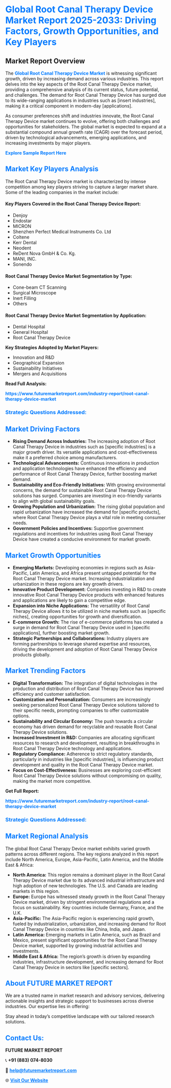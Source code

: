 <h1 style="color: #007BFF;">Global Root Canal Therapy Device Market Report 2025-2033: Driving Factors, Growth Opportunities, and Key Players</h1>

<section id="overview">
<h2>Market Report Overview</h2>
<p>The <a href="https://www.futuremarketreport.com/industry-report/root-canal-therapy-device-market" style="color: #007BFF; text-decoration: none;"><strong>Global Root Canal Therapy Device Market</strong></a> is witnessing significant growth, driven by increasing demand across various industries. This report delves into the key aspects of the Root Canal Therapy Device market, providing a comprehensive analysis of its current status, future potential, and challenges. The demand for Root Canal Therapy Device has surged due to its wide-ranging applications in industries such as [insert industries], making it a critical component in modern-day [applications].</p>
<p>As consumer preferences shift and industries innovate, the Root Canal Therapy Device market continues to evolve, offering both challenges and opportunities for stakeholders. The global market is expected to expand at a substantial compound annual growth rate (CAGR) over the forecast period, driven by technological advancements, emerging applications, and increasing investments by major players.</p>
</section>

<section id="overview">
<p><a href="https://www.futuremarketreport.com/request-sample/reportId=122379" style="color: #007BFF; text-decoration: none;"><strong>Explore Sample Report Here</strong></a></p>
</section>

<section id="key-players">
<h2 style="color: #007BFF;">Market Key Players Analysis</h2>
<p>The Root Canal Therapy Device market is characterized by intense competition among key players striving to capture a larger market share. Some of the leading companies in the market include:</p>
<h4>Key Players Covered in the Root Canal Therapy Device Report:</h4>
<ul><li>Denjoy</li><li>Endostar</li><li>MICRON</li><li>Shenzhen Perfect Medical Instruments Co. Ltd</li><li>Coltene</li><li>Kerr Dental</li><li>Neodent</li><li>ReDent Nova GmbH &amp; Co. Kg.</li><li>MANI, INC.</li><li>Sonendo</li></ul>
<h4>Root Canal Therapy Device Market Segmentation by Type:</h4>
<ul><li>Cone-beam CT Scanning</li><li>Surgical Microscope</li><li>Inert Filling</li><li>Others</li></ul>

<h4>Root Canal Therapy Device Market Segmentation by Application:</h4>
<ul><li>Dental Hospital</li><li>General Hospital</li><li>Root Canal Therapy Device</li></ul>
<p><strong>Key Strategies Adopted by Market Players:</strong></p>
<ul>
<li>Innovation and R&D</li>
<li>Geographical Expansion</li>
<li>Sustainability Initiatives</li>
<li>Mergers and Acquisitions</li>
</ul>
</section>

<section>
<p><strong>Read Full Analysis: </strong></p><a href="https://www.futuremarketreport.com/industry-report/root-canal-therapy-device-market" style="color: #007BFF; text-decoration: none;"><strong>https://www.futuremarketreport.com/industry-report/root-canal-therapy-device-market</strong></a>
<h3 style="color: #007BFF;">Strategic Questions Addressed:</h3>
</section>

<section id="driving-factors">
<h2 style="color: #007BFF;">Market Driving Factors</h2>
<ul>
<li><strong>Rising Demand Across Industries:</strong> The increasing adoption of Root Canal Therapy Device in industries such as [specific industries] is a major growth driver. Its versatile applications and cost-effectiveness make it a preferred choice among manufacturers.</li>
<li><strong>Technological Advancements:</strong> Continuous innovations in production and application technologies have enhanced the efficiency and performance of Root Canal Therapy Device, further boosting market demand.</li>
<li><strong>Sustainability and Eco-Friendly Initiatives:</strong> With growing environmental concerns, the demand for sustainable Root Canal Therapy Device solutions has surged. Companies are investing in eco-friendly variants to align with global sustainability goals.</li>
<li><strong>Growing Population and Urbanization:</strong> The rising global population and rapid urbanization have increased the demand for [specific products], where Root Canal Therapy Device plays a vital role in meeting consumer needs.</li>
<li><strong>Government Policies and Incentives:</strong> Supportive government regulations and incentives for industries using Root Canal Therapy Device have created a conducive environment for market growth.</li>
</ul>
</section>

<section id="growth-opportunities">
<h2 style="color: #007BFF;">Market Growth Opportunities</h2>
<ul>
<li><strong>Emerging Markets:</strong> Developing economies in regions such as Asia-Pacific, Latin America, and Africa present untapped potential for the Root Canal Therapy Device market. Increasing industrialization and urbanization in these regions are key growth drivers.</li>
<li><strong>Innovative Product Development:</strong> Companies investing in R&D to create innovative Root Canal Therapy Device products with enhanced features and applications are likely to gain a competitive edge.</li>
<li><strong>Expansion into Niche Applications:</strong> The versatility of Root Canal Therapy Device allows it to be utilized in niche markets such as [specific niches], creating opportunities for growth and diversification.</li>
<li><strong>E-commerce Growth:</strong> The rise of e-commerce platforms has created a surge in demand for Root Canal Therapy Device used in [specific applications], further boosting market growth.</li>
<li><strong>Strategic Partnerships and Collaborations:</strong> Industry players are forming partnerships to leverage shared expertise and resources, driving the development and adoption of Root Canal Therapy Device products globally.</li>
</ul>
</section>

<section id="trending-factors">
<h2 style="color: #007BFF;">Market Trending Factors</h2>
<ul>
<li><strong>Digital Transformation:</strong> The integration of digital technologies in the production and distribution of Root Canal Therapy Device has improved efficiency and customer satisfaction.</li>
<li><strong>Customization and Personalization:</strong> Consumers are increasingly seeking personalized Root Canal Therapy Device solutions tailored to their specific needs, prompting companies to offer customizable options.</li>
<li><strong>Sustainability and Circular Economy:</strong> The push towards a circular economy has driven demand for recyclable and reusable Root Canal Therapy Device solutions.</li>
<li><strong>Increased Investment in R&D:</strong> Companies are allocating significant resources to research and development, resulting in breakthroughs in Root Canal Therapy Device technology and applications.</li>
<li><strong>Regulatory Compliance:</strong> Adherence to strict regulatory standards, particularly in industries like [specific industries], is influencing product development and quality in the Root Canal Therapy Device market.</li>
<li><strong>Focus on Cost-Effectiveness:</strong> Businesses are exploring cost-efficient Root Canal Therapy Device solutions without compromising on quality, making the market more competitive.</li>
</ul>
</section>

<section>
<p><strong>Get Full Report: </strong></p><a href="https://www.futuremarketreport.com/industry-report/root-canal-therapy-device-market" style="color: #007BFF; text-decoration: none;"><strong>https://www.futuremarketreport.com/industry-report/root-canal-therapy-device-market</strong></a>
<h3 style="color: #007BFF;">Strategic Questions Addressed:</h3>
</section>


<section id="regional-analysis">
<h2 style="color: #007BFF;">Market Regional Analysis</h2>
<p>The global Root Canal Therapy Device market exhibits varied growth patterns across different regions. The key regions analyzed in this report include North America, Europe, Asia-Pacific, Latin America, and the Middle East & Africa:</p>
<ul>
<li><strong>North America:</strong> This region remains a dominant player in the Root Canal Therapy Device market due to its advanced industrial infrastructure and high adoption of new technologies. The U.S. and Canada are leading markets in this region.</li>
<li><strong>Europe:</strong> Europe has witnessed steady growth in the Root Canal Therapy Device market, driven by stringent environmental regulations and a focus on sustainability. Key countries include Germany, France, and the U.K.</li>
<li><strong>Asia-Pacific:</strong> The Asia-Pacific region is experiencing rapid growth, fueled by industrialization, urbanization, and increasing demand for Root Canal Therapy Device in countries like China, India, and Japan.</li>
<li><strong>Latin America:</strong> Emerging markets in Latin America, such as Brazil and Mexico, present significant opportunities for the Root Canal Therapy Device market, supported by growing industrial activities and investments.</li>
<li><strong>Middle East & Africa:</strong> The region’s growth is driven by expanding industries, infrastructure development, and increasing demand for Root Canal Therapy Device in sectors like [specific sectors].</li>
</ul>
</section>

<footer>
<h2 style="color: #007BFF;">About FUTURE MARKET REPORT</h2>
<p>We are a trusted name in market research and advisory services, delivering actionable insights and strategic support to businesses across diverse industries. Our expertise lies in offering:</p>

<p>Stay ahead in today’s competitive landscape with our tailored research solutions.</p>

<h2 style="color: #007BFF;">Contact Us:</h2>
<p><strong>FUTURE MARKET REPORT</strong></p>
<p>📞 <strong>+91 (883) 074-8030</strong></p>
<p>📧 <strong><a href="mailto:help@futuremarketreport.com" style="color: #007BFF;">help@futuremarketreport.com</a></strong></p>
<p>🌐 <strong><a href="https://www.futuremarketreport.com/" style="color: #007BFF;">Visit Our Website</a></strong></p>
</footer>